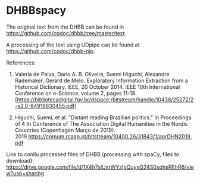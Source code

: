 # DHBBspacy

The original text from the DHBB can be found in https://github.com/cpdoc/dhbb/tree/master/text.

A processing of the text using UDpipe can be found at https://github.com/cpdoc/dhbb-nlp.

References:

1. Valeria de Paiva, Dario A. B. Oliveira, Suemi Higuchi, Alexandre Rademaker, Gerard de Melo. Exploratory Information Extraction from a Historical Dictionary. IEEE, 20 October 2014. IEEE 10th International Conference on e-Science, volume 2, pages 11-18. [https://bibliotecadigital.fgv.br/dspace;/bitstream/handle/10438/25272/2-s2.0-84919630455.pdf] 

2. Higuchi, Suemi, et al. "Distant reading Brazilian politics."  In Proceedings of 4 th Conference of The Association Digital Humanities in the Nordic Countries (Copenhagen Março de 2019). 2019.https://comum.rcaap.pt/bitstream/10400.26/31843/1/aprDHN2019.pdf


Link to conllu processed files of DHBB (processing with spaCy, files to download): https://drive.google.com/file/d/1X4h7slUxrWYzIpQuysQ24S0sqheREhR6/view?usp=sharing
